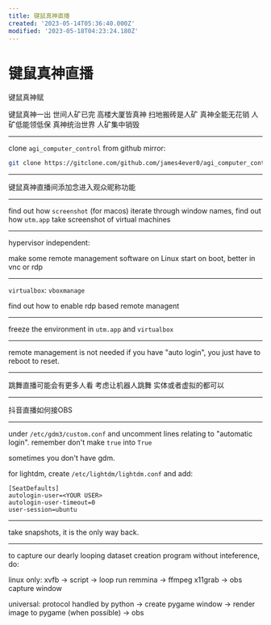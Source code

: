 ```yaml
---
title: 键鼠真神直播
created: '2023-05-14T05:36:40.000Z'
modified: '2023-05-18T04:23:24.180Z'
---
```


# 键鼠真神直播

键鼠真神赋

键鼠真神一出 世间人矿已完
高楼大厦皆真神 扫地搬砖是人矿
真神全能无花销 人矿低能领低保
真神统治世界 人矿集中销毁

----

clone `agi_computer_control` from github mirror:

```bash
git clone https://gitclone.com/github.com/james4ever0/agi_computer_control
```

----

键鼠真神直播间添加念进入观众昵称功能

----

find out how `screenshot` (for macos) iterate through window names, find out how `utm.app` take screenshot of virtual machines

----

hypervisor independent:

make some remote management software on Linux start on boot, better in vnc or rdp

----

`virtualbox`: `vboxmanage`

find out how to enable rdp based remote managent

----

freeze the environment in `utm.app` and `virtualbox`

----

remote management is not needed if you have "auto login", you just have to reboot to reset.

----

跳舞直播可能会有更多人看 考虑让机器人跳舞 实体或者虚拟的都可以

----

抖音直播如何接OBS

----

under `/etc/gdm3/custom.conf` and uncomment lines relating to "automatic login". remember don't make `true` into `True`

sometimes you don't have gdm.

for lightdm, create `/etc/lightdm/lightdm.conf` and add:

```
[SeatDefaults]
autologin-user=<YOUR USER>
autologin-user-timeout=0
user-session=ubuntu
```

----

take snapshots, it is the only way back.

----

to capture our dearly looping dataset creation program without inteference, do:

linux only: xvfb -> script -> loop run remmina -> ffmpeg x11grab -> obs capture window

universal:  protocol handled by python -> create pygame window -> render image to pygame (when possible) -> obs
